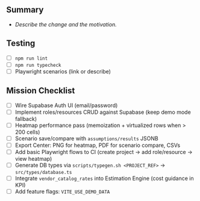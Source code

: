 ## Summary
- _Describe the change and the motivation._

## Testing
- [ ] `npm run lint`
- [ ] `npm run typecheck`
- [ ] Playwright scenarios (link or describe)

## Mission Checklist
- [ ] Wire Supabase Auth UI (email/password)
- [ ] Implement roles/resources CRUD against Supabase (keep demo mode fallback)
- [ ] Heatmap performance pass (memoization + virtualized rows when > 200 cells)
- [ ] Scenario save/compare with `assumptions/results` JSONB
- [ ] Export Center: PNG for heatmap, PDF for scenario compare, CSVs
- [ ] Add basic Playwright flows to CI (create project → add role/resource → view heatmap)
- [ ] Generate DB types via `scripts/typegen.sh <PROJECT_REF>` → `src/types/database.ts`
- [ ] Integrate `vendor_catalog_rates` into Estimation Engine (cost guidance in KPI)
- [ ] Add feature flags: `VITE_USE_DEMO_DATA`
